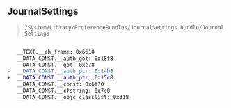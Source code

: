 ## JournalSettings

> `/System/Library/PreferenceBundles/JournalSettings.bundle/JournalSettings`

```diff

   __TEXT.__eh_frame: 0x6618
   __DATA_CONST.__auth_got: 0x18f8
   __DATA_CONST.__got: 0xe78
-  __DATA_CONST.__auth_ptr: 0x14b8
+  __DATA_CONST.__auth_ptr: 0x15c8
   __DATA_CONST.__const: 0x6f70
   __DATA_CONST.__cfstring: 0x7c0
   __DATA_CONST.__objc_classlist: 0x318

```
